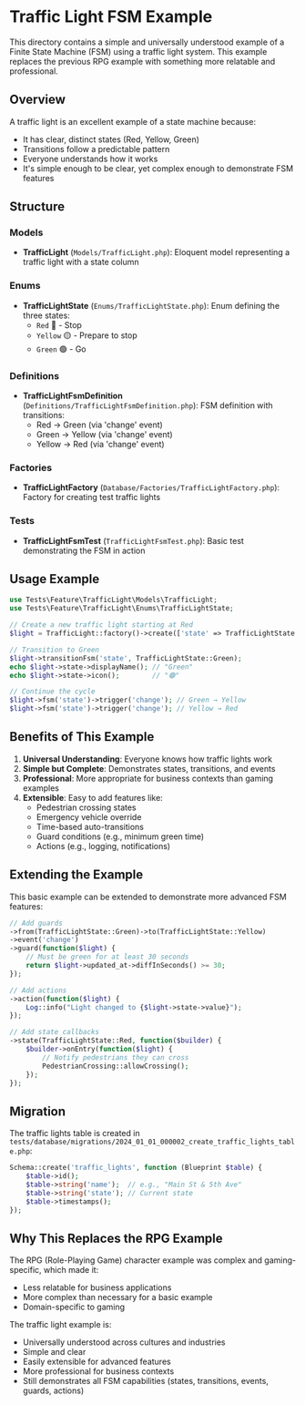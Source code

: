 # Traffic Light FSM Example

This directory contains a simple and universally understood example of a Finite State Machine (FSM) using a traffic light system. This example replaces the previous RPG example with something more relatable and professional.

## Overview

A traffic light is an excellent example of a state machine because:
- It has clear, distinct states (Red, Yellow, Green)
- Transitions follow a predictable pattern
- Everyone understands how it works
- It's simple enough to be clear, yet complex enough to demonstrate FSM features

## Structure

### Models
- **TrafficLight** (`Models/TrafficLight.php`): Eloquent model representing a traffic light with a state column

### Enums
- **TrafficLightState** (`Enums/TrafficLightState.php`): Enum defining the three states:
  - `Red` 🔴 - Stop
  - `Yellow` 🟡 - Prepare to stop
  - `Green` 🟢 - Go

### Definitions
- **TrafficLightFsmDefinition** (`Definitions/TrafficLightFsmDefinition.php`): FSM definition with transitions:
  - Red → Green (via 'change' event)
  - Green → Yellow (via 'change' event)
  - Yellow → Red (via 'change' event)

### Factories
- **TrafficLightFactory** (`Database/Factories/TrafficLightFactory.php`): Factory for creating test traffic lights

### Tests
- **TrafficLightFsmTest** (`TrafficLightFsmTest.php`): Basic test demonstrating the FSM in action

## Usage Example

```php
use Tests\Feature\TrafficLight\Models\TrafficLight;
use Tests\Feature\TrafficLight\Enums\TrafficLightState;

// Create a new traffic light starting at Red
$light = TrafficLight::factory()->create(['state' => TrafficLightState::Red]);

// Transition to Green
$light->transitionFsm('state', TrafficLightState::Green);
echo $light->state->displayName(); // "Green"
echo $light->state->icon();        // "🟢"

// Continue the cycle
$light->fsm('state')->trigger('change'); // Green → Yellow
$light->fsm('state')->trigger('change'); // Yellow → Red
```

## Benefits of This Example

1. **Universal Understanding**: Everyone knows how traffic lights work
2. **Simple but Complete**: Demonstrates states, transitions, and events
3. **Professional**: More appropriate for business contexts than gaming examples
4. **Extensible**: Easy to add features like:
   - Pedestrian crossing states
   - Emergency vehicle override
   - Time-based auto-transitions
   - Guard conditions (e.g., minimum green time)
   - Actions (e.g., logging, notifications)

## Extending the Example

This basic example can be extended to demonstrate more advanced FSM features:

```php
// Add guards
->from(TrafficLightState::Green)->to(TrafficLightState::Yellow)
->event('change')
->guard(function($light) {
    // Must be green for at least 30 seconds
    return $light->updated_at->diffInSeconds() >= 30;
});

// Add actions
->action(function($light) {
    Log::info("Light changed to {$light->state->value}");
});

// Add state callbacks
->state(TrafficLightState::Red, function($builder) {
    $builder->onEntry(function($light) {
        // Notify pedestrians they can cross
        PedestrianCrossing::allowCrossing();
    });
});
```

## Migration

The traffic lights table is created in `tests/database/migrations/2024_01_01_000002_create_traffic_lights_table.php`:

```php
Schema::create('traffic_lights', function (Blueprint $table) {
    $table->id();
    $table->string('name');  // e.g., "Main St & 5th Ave"
    $table->string('state'); // Current state
    $table->timestamps();
});
```

## Why This Replaces the RPG Example

The RPG (Role-Playing Game) character example was complex and gaming-specific, which made it:
- Less relatable for business applications
- More complex than necessary for a basic example
- Domain-specific to gaming

The traffic light example is:
- Universally understood across cultures and industries
- Simple and clear
- Easily extensible for advanced features
- More professional for business contexts
- Still demonstrates all FSM capabilities (states, transitions, events, guards, actions)
